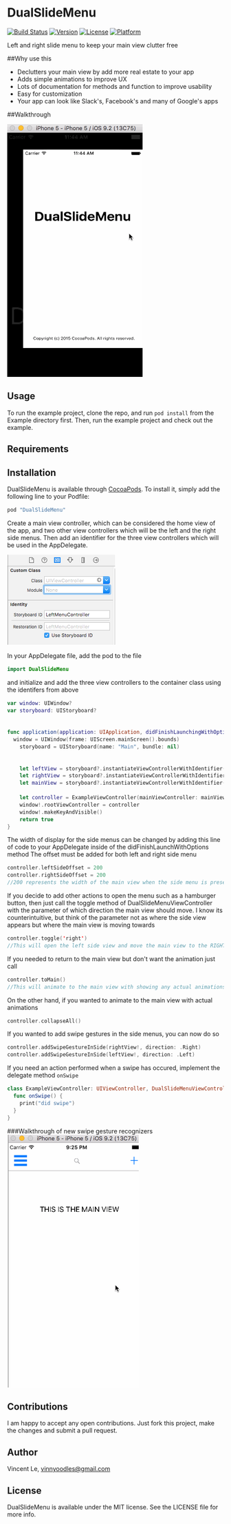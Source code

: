 # DualSlideMenu

[![Build Status](https://travis-ci.org/vinnyoodles/DualSlideMenu.svg?branch=master)](https://travis-ci.org/vinnyoodles/DualSlideMenu)
[![Version](https://img.shields.io/cocoapods/v/DualSlideMenu.svg?style=flat)](http://cocoapods.org/pods/DualSlideMenu)
[![License](https://img.shields.io/cocoapods/l/DualSlideMenu.svg?style=flat)](http://cocoapods.org/pods/DualSlideMenu)
[![Platform](https://img.shields.io/cocoapods/p/DualSlideMenu.svg?style=flat)](http://cocoapods.org/pods/DualSlideMenu)

Left and right slide menu to keep your main view clutter free

##Why use this

* Declutters your main view by add more real estate to your app
* Adds simple animations to improve UX
* Lots of documentation for methods and function to improve usability
* Easy for customization
* Your app can look like Slack's, Facebook's and many of Google's apps

##Walkthrough

<img src='images/demo.gif' title='Video Walkthrough' width='' alt='Video Walkthrough' />

## Usage

To run the example project, clone the repo, and run `pod install` from the Example directory first. Then, run the example project and check out the example.

## Requirements

## Installation

DualSlideMenu is available through [CocoaPods](http://cocoapods.org). To install
it, simply add the following line to your Podfile:

```ruby
pod "DualSlideMenu"
```

Create a main view controller, which can be considered the home view of the app, and two other view controllers which will be the left and the right side menus. Then add an identifier for the three view controllers which will be used in the AppDelegate.

![identifier](images/identifier.png)

In your AppDelegate file, add the pod to the file 
```swift
import DualSlideMenu
```

and initialize and add the three view controllers to the container class using the identifers from above

```swift
var window: UIWindow?
var storyboard: UIStoryboard?


func application(application: UIApplication, didFinishLaunchingWithOptions launchOptions: [NSObject: AnyObject]?) -> Bool {
  window = UIWindow(frame: UIScreen.mainScreen().bounds)
    storyboard = UIStoryboard(name: "Main", bundle: nil)


    let leftView = storyboard?.instantiateViewControllerWithIdentifier("LeftMenuController")
    let rightView = storyboard?.instantiateViewControllerWithIdentifier("RightMenuController")
    let mainView = storyboard?.instantiateViewControllerWithIdentifier("MainController")

    let controller = ExampleViewController(mainViewController: mainView!, leftMenuViewController: leftView!, rightMenuViewController: rightView!)
    window!.rootViewController = controller
    window!.makeKeyAndVisible()
    return true
}

```

The width of display for the side menus can be changed by adding this line of code to your AppDelegate inside of the didFinishLaunchWithOptions method
The offset must be added for both left and right side menu

```swift
controller.leftSideOffset = 200
controller.rightSideOffset = 200
//200 represents the width of the main view when the side menu is present
```

If you decide to add other actions to open the menu such as a hamburger button, then just call the toggle method of DualSlideMenuViewController with the parameter of which direction the main view should move. I know its counterintuitive, but think of the parameter not as where the side view appears but where the main view is moving towards
```swift
controller.toggle('right')
//This will open the left side view and move the main view to the RIGHT (KEYWORD)
```

If you needed to return to the main view but don't want the animation just call
```swift
controller.toMain()
//This will animate to the main view with showing any actual animations
```

On the other hand, if you wanted to animate to the main view with actual animations
```swift
controller.collapseAll()
```

If you wanted to add swipe gestures in the side menus, you can now do so
```swift
controller.addSwipeGestureInSide(rightView!, direction: .Right)
controller.addSwipeGestureInSide(leftView!, direction: .Left)
```

If you need an action performed when a swipe has occured, implement the delegate method `onSwipe`

```swift
class ExampleViewController: UIViewController, DualSlideMenuViewControllerDelegate {
  func onSwipe() {
    print("did swipe")
  }
}
```

###Walkthrough of new swipe gesture recognizers
<img src='images/demo3.gif' title='Video Walkthrough' width='' alt='Video Walkthrough' />

## Contributions
I am happy to accept any open contributions. Just fork this project, make the changes and submit a pull request.

## Author

Vincent Le, vinnyoodles@gmail.com

## License

DualSlideMenu is available under the MIT license. See the LICENSE file for more info.
